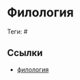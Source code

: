 # Филология

Теги: #

## Ссылки

* [филология](https://ru.wikipedia.org/wiki/%D0%A4%D0%B8%D0%BB%D0%BE%D0%BB%D0%BE%D0%B3%D0%B8%D1%8F "Филология")
